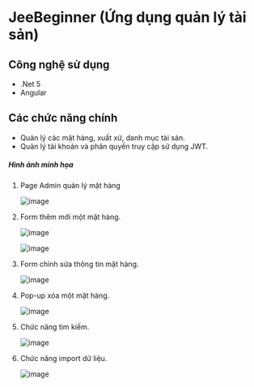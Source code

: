 # JeeBeginner (Ứng dụng quản lý tài sản)
## Công nghệ sử dụng
 - .Net 5
 - Angular

## Các chức năng chính
 * Quản lý các mặt hàng, xuất xứ, danh mục tài sản.
 * Quản lý tài khoản và phân quyền truy cập sử dụng JWT.

##### Hình ảnh minh họa

1. Page Admin quản lý mặt hàng
   
   ![image](https://github.com/user-attachments/assets/e467cf22-9077-433f-9513-f95e030fd977)

2. Form thêm mới một mặt hàng.

   ![image](https://github.com/user-attachments/assets/3bb92d65-50d0-46d1-a324-47805463165d)

   ![image](https://github.com/user-attachments/assets/e2262721-0de5-46a2-9540-b233a73b247d)

3. Form chỉnh sửa thông tin mặt hàng.

   ![image](https://github.com/user-attachments/assets/f5b44683-169f-41db-99f2-269815087594)

4. Pop-up xóa một mặt hàng.

   ![image](https://github.com/user-attachments/assets/0f062dbf-1342-4895-a0aa-f82ea771af34)

5. Chức năng tìm kiếm.

   ![image](https://github.com/user-attachments/assets/cbbaafe0-58d4-46b9-9b8c-60958e2299ef)

6. Chức năng import dữ liệu.

   ![image](https://github.com/user-attachments/assets/d1a99195-e87a-468b-bffd-42270b7487d1)







